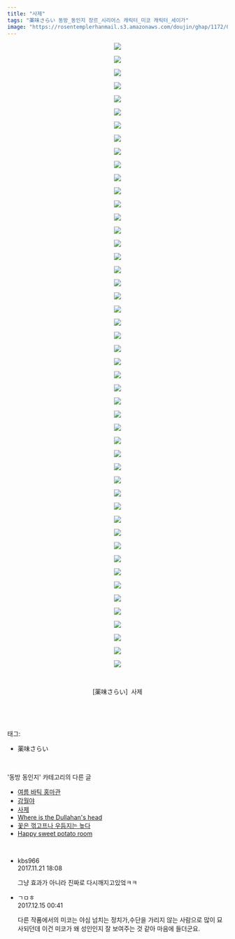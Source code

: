 ```yaml
---
title: "사제"
tags: "薬味さらい 동방_동인지 장르_시리어스 캐릭터_미코 캐릭터_세이가"
image: "https://rosentemplerhanmail.s3.amazonaws.com/doujin/ghap/1172/001.jpg"
---
```

<div class="article">
<p style="text-align: center; clear: none; float: none;"><img src="{{ site.imgserver11 }}/ghap/1172/001.jpg"/></p>
<p style="text-align: center; clear: none; float: none;"><img src="{{ site.imgserver11 }}/ghap/1172/002.jpg"/></p>
<p style="text-align: center; clear: none; float: none;"><img src="{{ site.imgserver11 }}/ghap/1172/003.jpg"/></p>
<p style="text-align: center; clear: none; float: none;"><img src="{{ site.imgserver11 }}/ghap/1172/004.jpg"/></p>
<p style="text-align: center; clear: none; float: none;"><img src="{{ site.imgserver11 }}/ghap/1172/005.jpg"/></p>
<p style="text-align: center; clear: none; float: none;"><img src="{{ site.imgserver11 }}/ghap/1172/006.jpg"/></p>
<p style="text-align: center; clear: none; float: none;"><img src="{{ site.imgserver11 }}/ghap/1172/007.jpg"/></p>
<p style="text-align: center; clear: none; float: none;"><img src="{{ site.imgserver11 }}/ghap/1172/008.jpg"/></p>
<p style="text-align: center; clear: none; float: none;"><img src="{{ site.imgserver11 }}/ghap/1172/009.jpg"/></p>
<p style="text-align: center; clear: none; float: none;"><img src="{{ site.imgserver11 }}/ghap/1172/010.jpg"/></p>
<p style="text-align: center; clear: none; float: none;"><img src="{{ site.imgserver11 }}/ghap/1172/011.jpg"/></p>
<p style="text-align: center; clear: none; float: none;"><img src="{{ site.imgserver11 }}/ghap/1172/012.jpg"/></p>
<p style="text-align: center; clear: none; float: none;"><img src="{{ site.imgserver11 }}/ghap/1172/013.jpg"/></p>
<p style="text-align: center; clear: none; float: none;"><img src="{{ site.imgserver11 }}/ghap/1172/014.jpg"/></p>
<p style="text-align: center; clear: none; float: none;"><img src="{{ site.imgserver11 }}/ghap/1172/015.jpg"/></p>
<p style="text-align: center; clear: none; float: none;"><img src="{{ site.imgserver11 }}/ghap/1172/016.jpg"/></p>
<p style="text-align: center; clear: none; float: none;"><img src="{{ site.imgserver11 }}/ghap/1172/017.jpg"/></p>
<p style="text-align: center; clear: none; float: none;"><img src="{{ site.imgserver11 }}/ghap/1172/018.jpg"/></p>
<p style="text-align: center; clear: none; float: none;"><img src="{{ site.imgserver11 }}/ghap/1172/019.jpg"/></p>
<p style="text-align: center; clear: none; float: none;"><img src="{{ site.imgserver11 }}/ghap/1172/020.jpg"/></p>
<p style="text-align: center; clear: none; float: none;"><img src="{{ site.imgserver11 }}/ghap/1172/021.jpg"/></p>
<p style="text-align: center; clear: none; float: none;"><img src="{{ site.imgserver11 }}/ghap/1172/022.jpg"/></p>
<p style="text-align: center; clear: none; float: none;"><img src="{{ site.imgserver11 }}/ghap/1172/023.jpg"/></p>
<p style="text-align: center; clear: none; float: none;"><img src="{{ site.imgserver11 }}/ghap/1172/024.jpg"/></p>
<p style="text-align: center; clear: none; float: none;"><img src="{{ site.imgserver11 }}/ghap/1172/025.jpg"/></p>
<p style="text-align: center; clear: none; float: none;"><img src="{{ site.imgserver11 }}/ghap/1172/026.jpg"/></p>
<p style="text-align: center; clear: none; float: none;"><img src="{{ site.imgserver11 }}/ghap/1172/027.jpg"/></p>
<p style="text-align: center; clear: none; float: none;"><img src="{{ site.imgserver11 }}/ghap/1172/028.jpg"/></p>
<p style="text-align: center; clear: none; float: none;"><img src="{{ site.imgserver11 }}/ghap/1172/029.jpg"/></p>
<p style="text-align: center; clear: none; float: none;"><img src="{{ site.imgserver11 }}/ghap/1172/030.jpg"/></p>
<p style="text-align: center; clear: none; float: none;"><img src="{{ site.imgserver11 }}/ghap/1172/031.jpg"/></p>
<p style="text-align: center; clear: none; float: none;"><img src="{{ site.imgserver11 }}/ghap/1172/032.jpg"/></p>
<p style="text-align: center; clear: none; float: none;"><img src="{{ site.imgserver11 }}/ghap/1172/033.jpg"/></p>
<p style="text-align: center; clear: none; float: none;"><img src="{{ site.imgserver11 }}/ghap/1172/034.jpg"/></p>
<p style="text-align: center; clear: none; float: none;"><img src="{{ site.imgserver11 }}/ghap/1172/035.jpg"/></p>
<p style="text-align: center; clear: none; float: none;"><img src="{{ site.imgserver11 }}/ghap/1172/036.jpg"/></p>
<p style="text-align: center; clear: none; float: none;"><img src="{{ site.imgserver11 }}/ghap/1172/037.jpg"/></p>
<p style="text-align: center; clear: none; float: none;"><img src="{{ site.imgserver11 }}/ghap/1172/038.jpg"/></p>
<p style="text-align: center; clear: none; float: none;"><img src="{{ site.imgserver11 }}/ghap/1172/039.jpg"/></p>
<p style="text-align: center; clear: none; float: none;"><img src="{{ site.imgserver11 }}/ghap/1172/040.jpg"/></p>
<p style="text-align: center; clear: none; float: none;"><img src="{{ site.imgserver11 }}/ghap/1172/041.jpg"/></p>
<p style="text-align: center; clear: none; float: none;"><img src="{{ site.imgserver11 }}/ghap/1172/042.jpg"/></p>
<p style="text-align: center; clear: none; float: none;"><img src="{{ site.imgserver11 }}/ghap/1172/043.jpg"/></p>
<p style="text-align: center; clear: none; float: none;"><img src="{{ site.imgserver11 }}/ghap/1172/044.jpg"/></p>
<p style="text-align: center; clear: none; float: none;"><img src="{{ site.imgserver11 }}/ghap/1172/045.jpg"/></p>
<p style="text-align: center; clear: none; float: none;"><img src="{{ site.imgserver11 }}/ghap/1172/046.jpg"/></p>
<p style="text-align: center; clear: none; float: none;"><img src="{{ site.imgserver11 }}/ghap/1172/047.jpg"/></p>
<p style="text-align: center; clear: none; float: none;"><img src="{{ site.imgserver11 }}/ghap/1172/048.jpg"/></p>
<p style="text-align: center; clear: none; float: none;"><br/></p>
<p style="text-align: center; clear: none; float: none;">[薬味さらい]  사제</p>
<p><br/></p>
</div><br/>
<div class="tagTrail">
<p>태그: </p>
<ul>
<li>薬味さらい</li>
</ul>
</div><br/>
<div class="another">
<p>'동방 동인지' 카테고리의 다른 글</p>
<ul>
<li><a href="/ghap_1174">여름 바틱 홍마관</a></li>
<li><a href="/ghap_1173">감월야</a></li>
<li><a href="/ghap_1172">사제</a></li>
<li><a href="/ghap_1171">Where is the Dullahan's head</a></li>
<li><a href="/ghap_1170">꽃은 꺾고프나 우듬지는 높다</a></li>
<li><a href="/ghap_1169">Happy sweet potato room</a></li>
</ul>
</div><br/>
<div class="cb_module cb_fluid">
<div class="cb_wrt cb_profile">
<div class="comment">
<ul>
<li class="cb_thumb_off" id="comment15134427">
<div class="cb_comment_area">
<div class="cb_info_area">
<div class="cb_section">
<span class="cb_nick_name">kbs966</span>
</div>
<div class="cb_section">
<span class="cb_date">2017.11.21 18:08 </span>
</div>
</div>
<div class="cb_dsc_comment">
<p class="cb_dsc">
											그냥 효과가 아니라 진짜로 다시깨지고있엌ㅋㅋ
										</p>
</div>
</div></li>
<li class="cb_thumb_off" id="comment15152380">
<div class="cb_comment_area">
<div class="cb_info_area">
<div class="cb_section">
<span class="cb_nick_name">ㄱㅁㅎ</span>
</div>
<div class="cb_section">
<span class="cb_date">2017.12.15 00:41 </span>
</div>
</div>
<div class="cb_dsc_comment">
<p class="cb_dsc">
											다른 작품에서의 미코는 야심 넘치는 정치가,수단을 가리지 않는 사람으로 많이 묘사되던데 이건 미코가 왜 성인인지 잘 보여주는 것 같아 마음에 들더군요.
										</p>
</div>
</div></li>
</ul>
</div>
</div><!-- commentList close -->
</div><br/>
